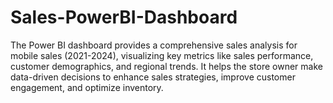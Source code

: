 # Sales-PowerBI-Dashboard
The Power BI dashboard provides a comprehensive sales analysis for mobile sales (2021-2024), visualizing key metrics like sales performance, customer demographics, and regional trends. It helps the store owner make data-driven decisions to enhance sales strategies, improve customer engagement, and optimize inventory.
